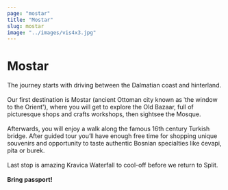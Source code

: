 ```yaml
---
page: "mostar"
title: "Mostar"
slug: mostar
image: "../images/vis4x3.jpg"
---
```


# Mostar

The journey starts with driving between the Dalmatian coast and hinterland.
<br /> <br /> 
Our first destination is Mostar (ancient Ottoman city known as ˈthe window to the Orient'), where you will get to explore the Old Bazaar, full of picturesque shops and crafts workshops, then sightsee the Mosque.
<br /> <br /> 
Afterwards, you will enjoy a walk along the famous 16th century Turkish bridge. After guided tour you’ll have enough free time for shopping unique souvenirs and opportunity to taste authentic Bosnian specialties like ćevapi, pita or burek.
<br /> <br /> 
Last stop is amazing Kravica Waterfall to cool-off before we return to Split.
<br /> <br /> 
<strong>Bring passport!</strong>
<br /> <br /> 